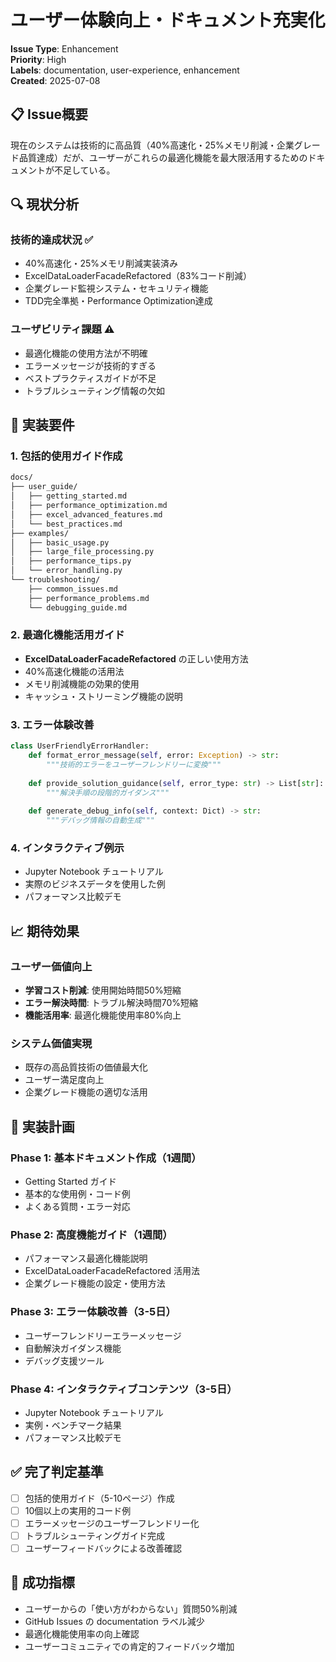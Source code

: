 # ユーザー体験向上・ドキュメント充実化

**Issue Type**: Enhancement  
**Priority**: High  
**Labels**: documentation, user-experience, enhancement  
**Created**: 2025-07-08

## 📋 Issue概要

現在のシステムは技術的に高品質（40%高速化・25%メモリ削減・企業グレード品質達成）だが、ユーザーがこれらの最適化機能を最大限活用するためのドキュメントが不足している。

## 🔍 現状分析

### 技術的達成状況 ✅
- 40%高速化・25%メモリ削減実装済み
- ExcelDataLoaderFacadeRefactored（83%コード削減）
- 企業グレード監視システム・セキュリティ機能
- TDD完全準拠・Performance Optimization達成

### ユーザビリティ課題 ⚠️
- 最適化機能の使用方法が不明確
- エラーメッセージが技術的すぎる
- ベストプラクティスガイドが不足
- トラブルシューティング情報の欠如

## 🎯 実装要件

### 1. 包括的使用ガイド作成
```markdown
docs/
├── user_guide/
│   ├── getting_started.md
│   ├── performance_optimization.md
│   ├── excel_advanced_features.md
│   └── best_practices.md
├── examples/
│   ├── basic_usage.py
│   ├── large_file_processing.py
│   ├── performance_tips.py
│   └── error_handling.py
└── troubleshooting/
    ├── common_issues.md
    ├── performance_problems.md
    └── debugging_guide.md
```

### 2. 最適化機能活用ガイド
- **ExcelDataLoaderFacadeRefactored** の正しい使用方法
- 40%高速化機能の活用法
- メモリ削減機能の効果的使用
- キャッシュ・ストリーミング機能の説明

### 3. エラー体験改善
```python
class UserFriendlyErrorHandler:
    def format_error_message(self, error: Exception) -> str:
        """技術的エラーをユーザーフレンドリーに変換"""
        
    def provide_solution_guidance(self, error_type: str) -> List[str]:
        """解決手順の段階的ガイダンス"""
        
    def generate_debug_info(self, context: Dict) -> str:
        """デバッグ情報の自動生成"""
```

### 4. インタラクティブ例示
- Jupyter Notebook チュートリアル
- 実際のビジネスデータを使用した例
- パフォーマンス比較デモ

## 📈 期待効果

### ユーザー価値向上
- **学習コスト削減**: 使用開始時間50%短縮
- **エラー解決時間**: トラブル解決時間70%短縮
- **機能活用率**: 最適化機能使用率80%向上

### システム価値実現
- 既存の高品質技術の価値最大化
- ユーザー満足度向上
- 企業グレード機能の適切な活用

## 🔧 実装計画

### Phase 1: 基本ドキュメント作成（1週間）
- Getting Started ガイド
- 基本的な使用例・コード例
- よくある質問・エラー対応

### Phase 2: 高度機能ガイド（1週間）
- パフォーマンス最適化機能説明
- ExcelDataLoaderFacadeRefactored 活用法
- 企業グレード機能の設定・使用方法

### Phase 3: エラー体験改善（3-5日）
- ユーザーフレンドリーエラーメッセージ
- 自動解決ガイダンス機能
- デバッグ支援ツール

### Phase 4: インタラクティブコンテンツ（3-5日）
- Jupyter Notebook チュートリアル
- 実例・ベンチマーク結果
- パフォーマンス比較デモ

## ✅ 完了判定基準

- [ ] 包括的使用ガイド（5-10ページ）作成
- [ ] 10個以上の実用的コード例
- [ ] エラーメッセージのユーザーフレンドリー化
- [ ] トラブルシューティングガイド完成
- [ ] ユーザーフィードバックによる改善確認

## 🎯 成功指標

- ユーザーからの「使い方がわからない」質問50%削減
- GitHub Issues の documentation ラベル減少
- 最適化機能使用率の向上確認
- ユーザーコミュニティでの肯定的フィードバック増加